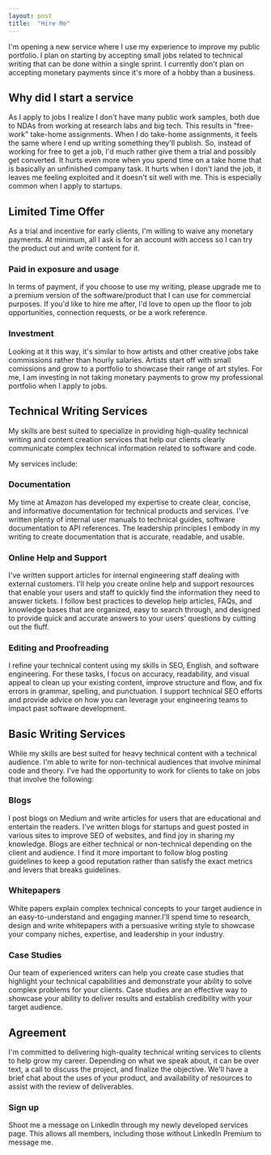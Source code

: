 ```yaml
---
layout: post
title:  "Hire Me"
---
```


I'm opening a new service where I use my experience to improve my public portfolio. I plan on starting by accepting small jobs related to technical writing that can be done within a single sprint. I currently don't plan on accepting monetary payments since it's more of a hobby than a business.

## Why did I start a service
As I apply to jobs I realize I don't have many public work samples, both due to NDAs from working at research labs and big tech. This results in "free-work" take-home assignments. When I do take-home assignments, it feels the same where I end up writing something they'll publish. So, instead of working for free to get a job, I'd much rather give them a trial and possibly get converted. It hurts even more when you spend time on a take home that is basically an unfinished company task. It hurts when I don't land the job, it leaves me feeling exploited and it doesn't sit well with me. This is especially common when I apply to startups. 

## Limited Time Offer
As a trial and incentive for early clients, I'm willing to waive any monetary payments. At minimum, all I ask is for an account with access so I can try the product out and write content for it. 

### Paid in exposure and usage
In terms of payment, if you choose to use my writing, please upgrade me to a premium version of the software/product that I can use for commercial purposes. If you'd like to hire me after, I'd love to open up the floor to job opportunities, connection requests, or be a work reference.

### Investment
Looking at it this way, it's similar to how artists and other creative jobs take commissions rather than hourly salaries. Artists start off with small comissions and grow to a portfolio to showcase their range of art styles. For me, I am investing in not taking monetary payments to grow my professional portfolio when I apply to jobs.

## Technical Writing Services
My skills are best suited to specialize in providing high-quality technical writing and content creation services that help our clients clearly communicate complex technical information related to software and code.

My services include:

### Documentation
My time at Amazon has developed my expertise to create clear, concise, and informative documentation for technical products and services. I've written plenty of internal user manuals to technical guides, software documentation to API references. The leadership principles I embody in my writing to create documentation that is accurate, readable, and usable.

### Online Help and Support
I've written support articles for internal engineering staff dealing with external customers. I'll help you create online help and support resources that enable your users and staff to quickly find the information they need to answer tickets. I follow best practices to develop help articles, FAQs, and knowledge bases that are organized, easy to search through, and designed to provide quick and accurate answers to your users' questions by cutting out the fluff.

### Editing and Proofreading
I refine your technical content using my skills in SEO, English, and software engineering. For these tasks, I focus on accuracy, readability, and visual appeal to clean up your existing content, improve structure and flow, and fix errors in grammar, spelling, and punctuation. I support technical SEO efforts and provide advice on how you can leverage your engineering teams to impact past software development.

## Basic Writing Services
While my skills are best suited for heavy technical content with a technical audience. I'm able to write for non-technical audiences that involve minimal code and theory. I've had the opportunity to work for clients to take on jobs that involve the following:

### Blogs
I post blogs on Medium and write articles for users that are educational and entertain the readers. I've written blogs for startups and guest posted in various sites to improve SEO of websites, and find joy in sharing my knowledge. Blogs are either technical or non-technical depending on the client and audience. I find it more important to follow blog posting guidelines to keep a good reputation rather than satisfy the exact metrics and levers that breaks guidelines.

### Whitepapers
White papers explain complex technical concepts to your target audience in an easy-to-understand and engaging manner.I'll spend time to research, design and write whitepapers with a persuasive writing style to showcase your company niches, expertise, and leadership in your industry. 

### Case Studies
Our team of experienced writers can help you create case studies that highlight your technical capabilities and demonstrate your ability to solve complex problems for your clients. Case studies are an effective way to showcase your ability to deliver results and establish credibility with your target audience.

## Agreement
I'm committed to delivering high-quality technical writing services to clients to help grow my career. Depending on what we speak about, it can be over text, a call to discuss the project, and finalize the objective. We'll have a brief chat about the uses of your product, and availability of resources to assist with the review of deliverables.

### Sign up
Shoot me a message on LinkedIn through my newly developed services page. This allows all members, including those without LinkedIn Premium to message me.
